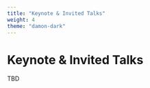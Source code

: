 ```yaml
---
title: "Keynote & Invited Talks"
weight: 4
theme: "damon-dark"
---
```


# Keynote & Invited Talks

TBD